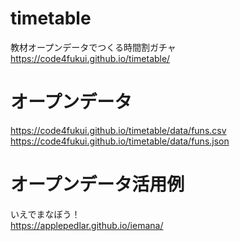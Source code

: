 # timetable
教材オープンデータでつくる時間割ガチャ  
https://code4fukui.github.io/timetable/  

# オープンデータ
https://code4fukui.github.io/timetable/data/funs.csv  
https://code4fukui.github.io/timetable/data/funs.json  

# オープンデータ活用例
いえでまなぼう！  
https://applepedlar.github.io/iemana/  
